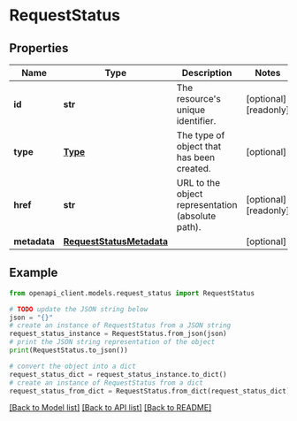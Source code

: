 # RequestStatus


## Properties

Name | Type | Description | Notes
------------ | ------------- | ------------- | -------------
**id** | **str** | The resource&#39;s unique identifier. | [optional] [readonly] 
**type** | [**Type**](Type.md) | The type of object that has been created. | [optional] 
**href** | **str** | URL to the object representation (absolute path). | [optional] [readonly] 
**metadata** | [**RequestStatusMetadata**](RequestStatusMetadata.md) |  | [optional] 

## Example

```python
from openapi_client.models.request_status import RequestStatus

# TODO update the JSON string below
json = "{}"
# create an instance of RequestStatus from a JSON string
request_status_instance = RequestStatus.from_json(json)
# print the JSON string representation of the object
print(RequestStatus.to_json())

# convert the object into a dict
request_status_dict = request_status_instance.to_dict()
# create an instance of RequestStatus from a dict
request_status_from_dict = RequestStatus.from_dict(request_status_dict)
```
[[Back to Model list]](../README.md#documentation-for-models) [[Back to API list]](../README.md#documentation-for-api-endpoints) [[Back to README]](../README.md)


